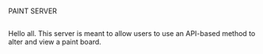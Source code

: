 ###
PAINT SERVER
##
Hello all. This server is meant to allow users to use an API-based method to alter and view a paint board.
